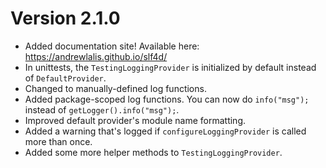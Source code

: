 # Version 2.1.0
- Added documentation site! Available here: https://andrewlalis.github.io/slf4d/
- In unittests, the `TestingLoggingProvider` is initialized by default instead of `DefaultProvider`.
- Changed to manually-defined log functions.
- Added package-scoped log functions. You can now do `info("msg");` instead of `getLogger().info("msg");`.
- Improved default provider's module name formatting.
- Added a warning that's logged if `configureLoggingProvider` is called more than once.
- Added some more helper methods to `TestingLoggingProvider`.
